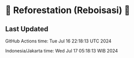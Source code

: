 
# 🌳 Reforestation (Reboisasi) 🌲

## Last Updated

GitHub Actions time: Tue Jul 16 22:18:13 UTC 2024

Indonesia/Jakarta time: Wed Jul 17 05:18:13 WIB 2024
